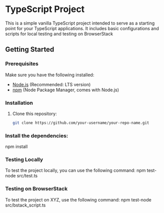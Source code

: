 # TypeScript Project

This is a simple vanilla TypeScript project intended to serve as a starting point for your TypeScript applications. It includes basic configurations and scripts for local testing and testing on BrowserStack

## Getting Started

### Prerequisites

Make sure you have the following installed:

- [Node.js](https://nodejs.org/) (Recommended: LTS version)
- [npm](https://www.npmjs.com/) (Node Package Manager, comes with Node.js)

### Installation

1. Clone this repository:
   ```bash
   git clone https://github.com/your-username/your-repo-name.git

### Install the dependencies:
npm install


### Testing Locally
To test the project locally, you can use the following command:
npm test-node src/test.ts


### Testing on BrowserStack
To test the project on XYZ, use the following command:
npm test-node src/bstack_script.ts
